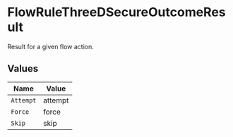 # FlowRuleThreeDSecureOutcomeResult

Result for a given flow action.


## Values

| Name      | Value     |
| --------- | --------- |
| `Attempt` | attempt   |
| `Force`   | force     |
| `Skip`    | skip      |